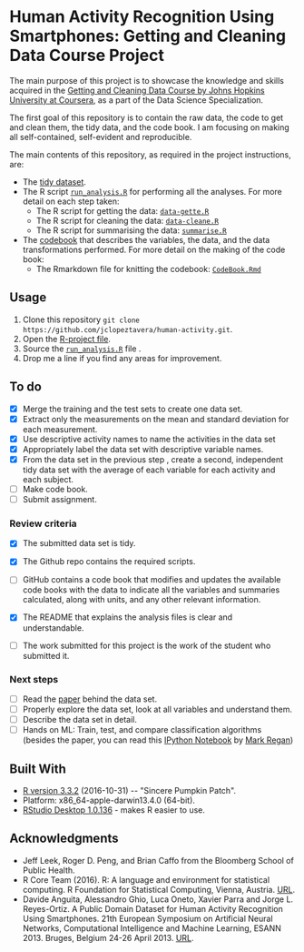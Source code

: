 # Human Activity Recognition Using Smartphones: Getting and Cleaning Data Course Project

The main purpose of this project is to showcase the knowledge and skills acquired in the [Getting and Cleaning Data Course by Johns Hopkins University at Coursera](https://www.coursera.org/learn/data-cleaning
), as a part of the Data Science Specialization.

The first goal of this repository is to contain the raw data, the code to get and clean them, the tidy data, and the code book. I am focusing on making all self-contained, self-evident and reproducible.

The main contents of this repository, as required in the project instructions, are:

* The [tidy dataset](https://github.com/jclopeztavera/human-activity/blob/master/data/tidy/tidy_data.csv).
* The R script [`run_analysis.R`](https://github.com/jclopeztavera/human-activity/blob/master/R/run_analysis.R) for performing all the analyses. For more detail on each step taken:
    * The R script for getting the data: [`data-gette.R`](https://github.com/jclopeztavera/human-activity/blob/master/R/data-gette.R)
    * The R script for cleaning the data: [`data-cleane.R`](https://github.com/jclopeztavera/human-activity/blob/master/R/data-cleane.R)
    * The R script for summarising the data: [`summarise.R`](https://github.com/jclopeztavera/human-activity/blob/master/R/summarise.R)
* The [codebook](https://github.com/jclopeztavera/human-activity/blob/master/data/tidy/CodeBook.md) that describes the variables, the data, and the data transformations performed. For more detail on the making of the code book:
    * The Rmarkdown file for knitting the codebook: [`CodeBook.Rmd`](https://github.com/jclopeztavera/human-activity/blob/master/data/tidy/CodeBook.Rmd)


## Usage

1. Clone this repository `git clone https://github.com/jclopeztavera/human-activity.git`.
2. Open the [R-project file](https://github.com/jclopeztavera/human-activity/blob/master/human-activity.Rproj).
3. Source the [`run_analysis.R`](https://github.com/jclopeztavera/human-activity/blob/master/R/run_analysis.R) file .
4. Drop me a line if you find any areas for improvement.


## To do

- [x] Merge the training and the test sets to create one data set.
- [x] Extract only the measurements on the mean and standard deviation for each measurement.
- [x] Use descriptive activity names to name the activities in the data set
- [x] Appropriately label the data set with descriptive variable names.
- [x] From the data set in the previous step , create a second, independent tidy data set with the average of each variable for each activity and each subject.
- [ ] Make code book.
- [ ] Submit assignment.

### Review criteria

- [x] The submitted data set is tidy.
- [x] The Github repo contains the required scripts.
- [ ] GitHub contains a code book that modifies and updates the available code books with the data to indicate all the variables and summaries calculated, along with units, and any other relevant information.
- [x] The README that explains the analysis files is clear and understandable.
- [ ] The work submitted for this project is the work of the student who submitted it.


### Next steps

- [ ] Read the [paper](http://arxiv.org/pdf/1401.8212.pdf) behind the data set.
- [ ] Properly explore the data set, look at all variables and understand them.
- [ ] Describe the data set in detail.
- [ ] Hands on ML: Train, test, and compare classification algorithms (besides the paper, you can read this [IPython Notebook](https://github.com/markdregan/K-Nearest-Neighbors-with-Dynamic-Time-Warping/blob/master/K_Nearest_Neighbor_Dynamic_Time_Warping.ipynb) by [Mark Regan](https://github.com/markdregan))

## Built With

* [R version 3.3.2](https://cran.r-project.org/src/base/R-3/) (2016-10-31) -- "Sincere Pumpkin Patch".
* Platform: x86_64-apple-darwin13.4.0 (64-bit).
* [RStudio Desktop 1.0.136](https://www.rstudio.com/products/rstudio/download/) - makes R easier to use.


## Acknowledgments

* Jeff Leek, Roger D. Peng, and Brian Caffo from the Bloomberg School of Public Health.
* R Core Team (2016). R: A language and environment for statistical computing. R Foundation for Statistical Computing, Vienna, Austria. [URL](https://www.R-project.org/).
* Davide Anguita, Alessandro Ghio, Luca Oneto, Xavier Parra and Jorge L. Reyes-Ortiz. A Public Domain Dataset for Human Activity Recognition Using Smartphones. 21th European Symposium on Artificial Neural Networks, Computational Intelligence and Machine Learning, ESANN 2013. Bruges, Belgium 24-26 April 2013. [URL](http://archive.ics.uci.edu/ml/datasets/Human+Activity+Recognition+Using+Smartphones).
